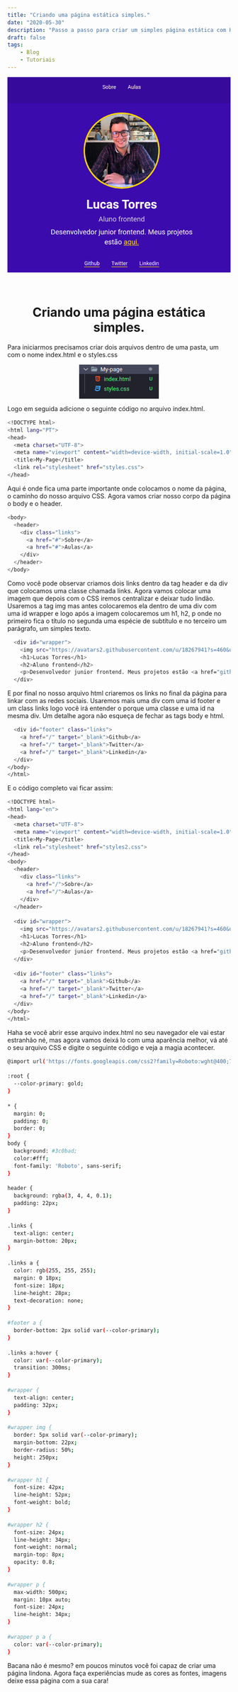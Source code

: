 ```yaml
---
title: "Criando uma página estática simples."
date: "2020-05-30"
description: "Passo a passo para criar um simples página estática com HTML e CSS"
draft: false
tags:
    - Blog
    - Tutoriais
---
```


<img style="display: block; margin: auto;" alt="photo" src="https://github.com/torresfelicio/my-blog/blob/master/assets/Criando-uma-p%C3%A1gina-est%C3%A1tica-simples.png?raw=true"  alt="Imagem da pagina criada pelos tutoriais"> 
<br/>
<br/>

<h1 align="center">
  Criando uma página estática simples.
</h1>

Para iniciarmos precisamos criar dois arquivos dentro de uma pasta, um com o nome index.html e o styles.css 

<img style="display: block; margin: auto;" alt="photo" src="https://github.com/torresfelicio/my-blog/blob/master/assets/menu.png?raw=true"  alt="Diretorio"> 

Logo em seguida adicione o seguinte código no arquivo index.html.

```bash
<!DOCTYPE html>
<html lang="PT">
<head>
  <meta charset="UTF-8">
  <meta name="viewport" content="width=device-width, initial-scale=1.0">
  <title>My-Page</title>
  <link rel="stylesheet" href="styles.css">
</head>
```
Aqui é onde fica uma parte importante onde colocamos o nome da página, o caminho do nosso arquivo CSS. Agora vamos criar nosso corpo da página o body e o header.

```bash
<body>
  <header>
    <div class="links">
      <a href="#">Sobre</a>
      <a href="#">Aulas</a>
    </div>
  </header>
</body>
```
Como você pode observar criamos dois links dentro da tag header e da div que colocamos uma classe chamada links. Agora vamos colocar uma imagem que depois com o CSS iremos centralizar e deixar tudo lindão. Usaremos a tag img mas antes colocaremos ela dentro de uma div com uma id wrapper e logo após a imagem colocaremos um h1, h2, p onde no primeiro fica o título no segunda uma espécie de subtítulo e no terceiro um parágrafo, um simples texto.

```bash
  <div id="wrapper">
    <img src="https://avatars2.githubusercontent.com/u/18267941?s=460&u=935b3304de2d7ca3dd51e9618e4b68db707fd513&v=4" alt="Lucas Torres">
    <h1>Lucas Torres</h1>
    <h2>Aluno frontend</h2>
    <p>Desenvolvedor junior frontend. Meus projetos estão <a href="github.com/torresfelicio">aqui.</a> </p>
  </div>
```
E por final no nosso arquivo html criaremos os links no final da página para linkar com as redes sociais. Usaremos mais uma div com uma id footer e um class links logo você irá entender o porque uma classe e uma id na mesma div. Um detalhe agora não esqueça de fechar as tags body e html.

```bash
  <div id="footer" class="links">
    <a href="/" target="_blank">Github</a>
    <a href="/" target="_blank">Twitter</a>
    <a href="/" target="_blank">Linkedin</a>
  </div>
</body>
</html>
```
E o código completo vai ficar assim:

```bash
<!DOCTYPE html>
<html lang="en">
<head>
  <meta charset="UTF-8">
  <meta name="viewport" content="width=device-width, initial-scale=1.0">
  <title>My-Page</title>
  <link rel="stylesheet" href="styles2.css">
</head>
<body>
  <header>
    <div class="links">
      <a href="/">Sobre</a>
      <a href="/">Aulas</a>
    </div>
  </header>

  <div id="wrapper">
    <img src="https://avatars2.githubusercontent.com/u/18267941?s=460&u=935b3304de2d7ca3dd51e9618e4b68db707fd513&v=4" alt="Lucas Torres">
    <h1>Lucas Torres</h1>
    <h2>Aluno frontend</h2>
    <p>Desenvolvedor junior frontend. Meus projetos estão <a href="github.com/torresfelicio">aqui.</a> </p>
  </div>

  <div id="footer" class="links">
    <a href="/" target="_blank">Github</a>
    <a href="/" target="_blank">Twitter</a>
    <a href="/" target="_blank">Linkedin</a>
  </div>
</body>
</html>
```

Haha se você abrir esse arquivo index.html no seu navegador ele vai estar estranhão né, mas agora vamos deixá lo com uma aparência melhor, vá até o seu arquivo CSS e digite o seguinte código e veja a magia acontecer.

```bash
@import url('https://fonts.googleapis.com/css2?family=Roboto:wght@400;700&display=swap');

:root {
  --color-primary: gold;
}

* {
  margin: 0;
  padding: 0;
  border: 0;
}
body {
  background: #3c0bad;
  color:#fff;
  font-family: 'Roboto', sans-serif;
}

header {
  background: rgba(3, 4, 4, 0.1);
  padding: 22px;
}

.links {
  text-align: center;
  margin-bottom: 20px;
}

.links a {
  color: rgb(255, 255, 255);
  margin: 0 18px;
  font-size: 18px;
  line-height: 28px;
  text-decoration: none;
}

#footer a {
  border-bottom: 2px solid var(--color-primary);
}

.links a:hover {
  color: var(--color-primary);
  transition: 300ms;
}

#wrapper {
  text-align: center;
  padding: 32px;
}

#wrapper img {
  border: 5px solid var(--color-primary);
  margin-bottom: 22px;
  border-radius: 50%;
  height: 250px;
}

#wrapper h1 {
  font-size: 42px;
  line-height: 52px;
  font-weight: bold;
}

#wrapper h2 {
  font-size: 24px;
  line-height: 34px;
  font-weight: normal;
  margin-top: 8px;
  opacity: 0.8;
}

#wrapper p {
  max-width: 500px;
  margin: 10px auto;
  font-size: 24px;
  line-height: 34px;
}

#wrapper p a {
  color: var(--color-primary);
}
```

Bacana não é mesmo? em poucos minutos você foi capaz de criar uma página lindona. Agora faça experiências mude as cores as fontes, imagens deixe essa página com a sua cara!